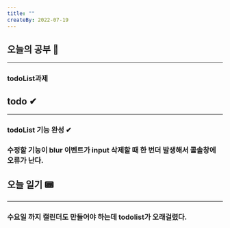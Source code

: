 ```yaml
---
title: ""
createBy: 2022-07-19
---
```

## 오늘의 공부 🎉
---
### todoList과제

## todo ✔
---
### todoList 기능 완성 ✔
### 수정할 기능이 blur 이벤트가 input 삭제할 때 한 번더 발생해서 콜솔창에 오류가 난다.


## 오늘 일기 📟
---
### 수요일 까지 캘린더도 만들어야 하는데 todolist가 오래걸렸다.
